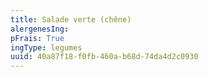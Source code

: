 ```yaml
---
title: Salade verte (chêne)
alergenesIng:
pFrais: True
ingType: legumes
uuid: 40a87f18-f0fb-460a-b68d-74da4d2c0930
---
```

